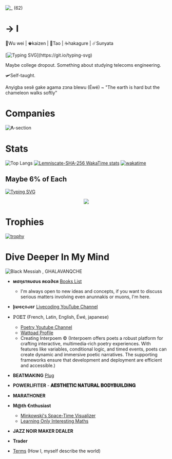   ![_ (62)](https://github.com/user-attachments/assets/3e5aee96-b21a-43c5-9b8a-8f478d65ac44)


# → I

🥋Wu wei | ♚kaizen | 🪼Tao  | ☕️hakagure | ☄️Sunyata 

[![Typing SVG](https://readme-typing-svg.demolab.com?font=Fira+Code&pause=1000&random=false&width=435&lines=Brainiac.;Lemniscate-SHA-256.;Itsnight.exe.)](https://git.io/typing-svg)

Maybe college dropout. Something about studying telecoms engineering. 

🛩Self-taught.

Anyigba sesẽ gake agama zɔna blewu (Éwé) ~ "The earth is hard but the chameleon walks softly"


# Companies

![𝚲-section](https://github.com/user-attachments/assets/afe6399f-286c-4faa-ab6a-24d00a139251)  

# Stats

![Top Langs](https://github-readme-stats.vercel.app/api/top-langs/?username=anuraghazra&layout=compact)  [![Lemniscate-SHA-256 WakaTime stats](https://github-readme-stats.vercel.app/api/wakatime?username=Lemniscate_SHA_256)](https://github.com/anuraghazra/github-readme-stats) [![wakatime](https://wakatime.com/badge/user/5aed2962-7451-49d2-9cc7-e162f14d009f.svg)](https://wakatime.com/@5aed2962-7451-49d2-9cc7-e162f14d009f)



## Maybe 6% of Each

[![Typing SVG](https://readme-typing-svg.herokuapp.com?font=Fira+Code&pause=1000&width=435&lines=LANGUAGES;TOOLS)](https://git.io/typing-svg)

<p align="center">
  <a href="https://skillicons.dev">
    <img src="https://skillicons.dev/icons?i=html,css,js,mysql,php,react,next,nodejs,git,github,stackoverflow,ansible,arduino,bash,blender,c,cs,cpp,clojure,cmake,css,debian,docker,figma,gmail,graphql,gtk,haskell,heroku,kali,kotlin,kubernetes,linux,lua,md,matlab,mysql,nextjs,netlify,nginx,nix,npm,obsidian,octave,perl,ps,ai,powershell,py,pytorch,qt,r,rails,ruby,regex,replit,rust,sqlite,sublime,solidity,svg,symfony,tensorflow,twitter,ubuntu,unity,vercel,vim,vscode,vue,vscodium,wasm,windows,sklearn,redux,prisma,graphql,exlixir" />
  </a>
</p>

# Trophies

[![trophy](https://github-profile-trophy.vercel.app/?username=Lemniscate-SHA-256&theme=onedark)](https://github.com/ryo-ma/github-profile-trophy)


# Dive Deeper In My Mind

![Black Messiah , GHALAVANQCHE](https://github.com/user-attachments/assets/90f49aa9-f76c-4da9-ab53-6c05f78751e3)


- **мσηѕтяυσυѕ яєα∂єя** [Books List](https://github.com/Lemniscate-SHA-256/Lemniscate-SHA-256/blob/main/BOOKS)
  * I'm always open to new ideas and concepts, if you want to discuss serious matters involving even anunnakis or muons, I'm here.

- **ɭเשєς๏๔єг** [Livecoding YouTube Channel](https://www.youtube.com/@Barakiel-l2c)
  
- **𝙿𝙾𝙴𝚃** (French, Latin, English, Éwé, japanese)
  * [Poetry Youtube Channel](https://www.youtube.com/@Jacques-Charles)
  * [Wattpad Profile](https://www.wattpad.com/user/AmbientLemniscate)
  * Creating Interpoem © (Interpoem offers poets a robust platform for crafting interactive, multimedia-rich poetry experiences. With features like variables, conditional logic, and timed events, poets can create dynamic and immersive poetic narratives. The supporting frameworks ensure that development and deployment are efficient and accessible.)

- **BEATMAKING** [Plug](https://www.youtube.com/@Plug-G-Up)
  
- **POWERLIFITER** - **𝐀𝐄𝐒𝐓𝐇𝐄𝐓𝐈𝐂 𝐍𝐀𝐓𝐔𝐑𝐀𝐋 𝐁𝐎𝐃𝐘𝐁𝐔𝐈𝐋𝐃𝐈𝐍𝐆**
  
- **MARATHONER**

- **M@th €nthusiast**
  * [Minkowski's Space-Time Visualizer](https://github.com/Lemniscate-SHA-256/AEther)
  * [Learning Only Interesting Maths](https://github.com/Lemniscate-SHA-256/Learning-Very-Interesting-Maths-Only)
  
- **JAZZ NOIR MAKER DEALER**

- **Trader**

- [Terms](https://github.com/Lemniscate-SHA-256/Lemniscate-SHA-256/blob/main/Terms) (How I, myself describe the world)

